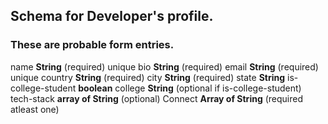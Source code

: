 ## Schema for Developer's profile.

### These are probable form entries.

name **String** (required) unique
bio **String** (required)
email **String** (required) unique
country **String** (required)
city **String** (required)
state **String**
is-college-student **boolean**
college **String** (optional if is-college-student)
tech-stack **array of String** (optional)
Connect **Array of String** (required atleast one)
